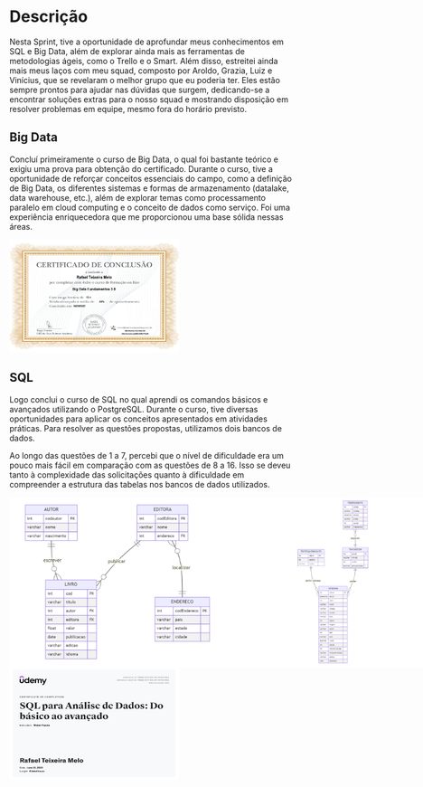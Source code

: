 # Descrição

Nesta Sprint, tive a oportunidade de aprofundar meus conhecimentos em SQL e Big Data, além de explorar ainda mais as ferramentas de metodologias ágeis, como o Trello e o Smart. Além disso, estreitei ainda mais meus laços com meu squad, composto por Aroldo, Grazia, Luiz e Vinícius, que se revelaram o melhor grupo que eu poderia ter. Eles estão sempre prontos para ajudar nas dúvidas que surgem, dedicando-se a encontrar soluções extras para o nosso squad e mostrando disposição em resolver problemas em equipe, mesmo fora do horário previsto.

## Big Data

Concluí primeiramente o curso de Big Data, o qual foi bastante teórico e exigiu uma prova para obtenção do certificado. Durante o curso, tive a oportunidade de reforçar conceitos essenciais do campo, como a definição de Big Data, os diferentes sistemas e formas de armazenamento (datalake, data warehouse, etc.), além de explorar temas como processamento paralelo em cloud computing e o conceito de dados como serviço. Foi uma experiência enriquecedora que me proporcionou uma base sólida nessas áreas.


<img src="/Sprint-2/Certificados/Certificado_Big_data.png" alt="Certificado_Big_data" width="300" height="200">

## SQL

Logo conclui o curso de SQL no qual aprendi os comandos básicos e avançados utilizando o PostgreSQL. Durante o curso, tive diversas oportunidades para aplicar os conceitos apresentados em atividades práticas. Para resolver as questões propostas, utilizamos dois bancos de dados.

Ao longo das questões de 1 a 7, percebi que o nível de dificuldade era um pouco mais fácil em comparação com as questões de 8 a 16. Isso se deveu tanto à complexidade das solicitações quanto à dificuldade em compreender a estrutura das tabelas nos bancos de dados utilizados.

<!--| ![Banco de dados Biblioteca](/Sprint-2/bancos_de_dados/Exercicios_I_parte_1/DER_Biblioteca.png) | ![Banco de dados loja](Sprint-2/bancos_de_dados/Exercicios_I_parte_2/DER_Loja.png) |
|:---:|:---:|
| Legenda 1 | Legenda 2 | -->

<div style="display: flex;">
    <img src="/Sprint-2/bancos_de_dados/Exercicios_I_parte_1/DER_Biblioteca.png" alt="Banco de dados Biblioteca"  width="400" height="300">         <img src="/Sprint-2/bancos_de_dados/Exercicios_I_parte_2/DER_Loja.png" alt="Banco de dados loja"  width="400" height="300">
</div>
    
<img src="/Sprint-2/Certificados/Certificado_SQL.jpg" alt="Certificado_SQL" width="300" height="200">
